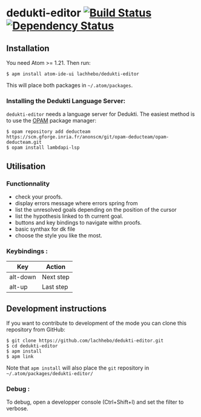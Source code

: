# dedukti-editor [![Build Status](https://travis-ci.com/lachhebo/dedukti-editor.svg?branch=master)](https://travis-ci.com/lachhebo/dedukti-editor) [![Dependency Status](https://david-dm.org/lachhebo/dedukti-editor.svg)](https://david-dm.org/lachhebo/dedukti-editor)

## Installation

You need Atom >= 1.21. Then run:

```
$ apm install atom-ide-ui lachhebo/dedukti-editor
```

This will place both packages in `~/.atom/packages`.

### Installing the Dedukti Language Server:

`dedukti-editor` needs a language server for Dedukti. The easiest method is to use the [OPAM](https://opam.ocaml.org/) package manager:
```
$ opam repository add deducteam https://scm.gforge.inria.fr/anonscm/git/opam-deducteam/opam-deducteam.git
$ opam install lambdapi-lsp
```

## Utilisation

### Functionnality

- check your proofs.
- display errors message where errors spring from
- list the unresolved goals depending on the position of the cursor
- list the hypothesis linked to th current goal.
- buttons and key bindings to navigate withn proofs.
- basic synthax for dk file
- choose the style you like the most.

### Keybindings :

| Key |  Action |
|--|--|
| alt-down | Next step |
| alt-up | Last step |

## Development instructions

If you want to contribute to development of the mode you can clone
this repository from GitHub:

```
$ git clone https://github.com/lachhebo/dedukti-editor.git
$ cd dedukti-editor
$ apm install
$ apm link
```

Note that `apm install` will also place the `git` repository in
`~/.atom/packages/dedukti-editor/`

### Debug :

To debug, open a developper console (Ctrl+Shift+I) and set the filter to verbose.
